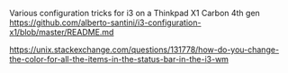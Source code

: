 Various configuration tricks for i3 on a Thinkpad X1 Carbon 4th gen
https://github.com/alberto-santini/i3-configuration-x1/blob/master/README.md

https://unix.stackexchange.com/questions/131778/how-do-you-change-the-color-for-all-the-items-in-the-status-bar-in-the-i3-wm



